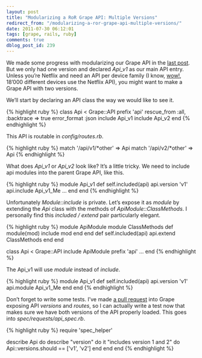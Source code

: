 ```yaml
---
layout: post
title: "Modularizing a RoR Grape API: Multiple Versions"
redirect_from: "/modularizing-a-ror-grape-api-multiple-versions/"
date: 2011-07-30 06:12:01
tags: [grape, rails, ruby]
comments: true
dblog_post_id: 239
---
```

We made some progress with modularizing our Grape API in the [last post](/modularizing-a-ror-grape-api). But we only had one version and declared _Api_v1_ as our main API entry. Unless you’re Netflix and need an API per device family (I know, [wow!](http://blog.programmableweb.com/2011/07/28/redesigning-the-netflix-api-no-versions-many-endpoints/), 18’000 different devices use the Netflix API), you might want to make a Grape API with two versions.

We’ll start by declaring an API class the way we would like to see it.

{% highlight ruby %}
class Api < Grape::API
  prefix 'api'
  rescue_from :all, :backtrace => true
  error_format :json
  include Api_v1
  include Api_v2
end
{% endhighlight %}

This API is routable in _config/routes.rb_.

{% highlight ruby %}
match '/api/v1/\*other' => Api
match '/api/v2/\*other' => Api
{% endhighlight %}

What does _Api_v1_ or _Api_v2_ look like? It’s  a little tricky. We need to include api modules into the parent Grape API, like this.

{% highlight ruby %}
module Api_v1
  def self.included(api)
    api.version 'v1'
    api.include Api_v1_Me
    ...
  end
end
{% endhighlight %}

Unfortunately _Module::include_ is private. Let’s expose it as _module_ by extending the _Api_ class with the methods of _ApiModule::ClassMethods_. I personally find this _included / extend_ pair particularly elegant.

{% highlight ruby %}
module ApiModule
  module ClassMethods
    def module(mod)
      include mod
    end
  end
  def self.included(api)
    api.extend ClassMethods
  end
end

class Api < Grape::API
  include ApiModule
  prefix 'api'
  ...
end
{% endhighlight %}

The Api_v1 will use _module_ instead of _include_.

{% highlight ruby %}
module Api_v1
  def self.included(api)
    api.version 'v1'
    api.module Api_v1_Me
  end
end
{% endhighlight %}

Don’t forget to write some tests. I’ve made [a pull request](https://github.com/intridea/grape/pull/48) into Grape exposing API _versions_ and _routes_, so I can actually write a test now that makes sure we have both versions of the API properly loaded. This goes into _spec/requests/api_spec.rb_.

{% highlight ruby %}
require 'spec_helper'

describe Api do
  describe "version" do
    it "includes version 1 and 2" do
      Api::versions.should == ['v1', 'v2']
    end
  end
end
{% endhighlight %}
